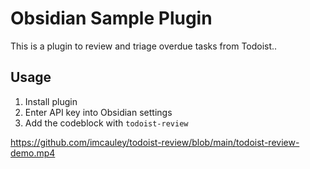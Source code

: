 # Obsidian Sample Plugin

This is a plugin to review and triage overdue tasks from Todoist..

## Usage

1. Install plugin
2. Enter API key into Obsidian settings
3. Add the codeblock with `todoist-review`

https://github.com/imcauley/todoist-review/blob/main/todoist-review-demo.mp4
